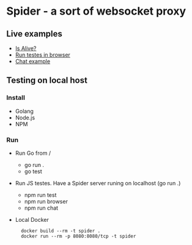 # Spider - a sort of websocket proxy

## Live examples

* [Is Alive?](https://spider-8t2d6.ondigitalocean.app)
* [Run testes in browser](https://hakanols.github.io/spider/client-js/test/runJs.html?file=test.js)
* [Chat example](https://hakanols.github.io/spider/client-js/chat_example.html)

## Testing on local host

### Install
* Golang
* Node.js
* NPM

### Run
* Run Go from /
  * go run .
  * go test
  
* Run JS testes. Have a Spider server runing on localhost (go run .)
  * npm run test
  * npm run browser
  * npm run chat

* Local Docker

        docker build --rm -t spider .
        docker run --rm -p 8080:8080/tcp -t spider
